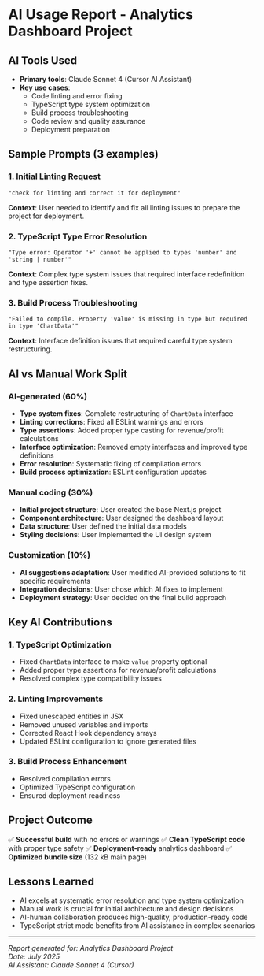 # AI Usage Report - Analytics Dashboard Project

## AI Tools Used
- **Primary tools**: Claude Sonnet 4 (Cursor AI Assistant)
- **Key use cases**: 
  - Code linting and error fixing
  - TypeScript type system optimization
  - Build process troubleshooting
  - Code review and quality assurance
  - Deployment preparation

## Sample Prompts (3 examples)

### 1. Initial Linting Request
```
"check for linting and correct it for deployment"
```
**Context**: User needed to identify and fix all linting issues to prepare the project for deployment.

### 2. TypeScript Type Error Resolution
```
"Type error: Operator '+' cannot be applied to types 'number' and 'string | number'"
```
**Context**: Complex type system issues that required interface redefinition and type assertion fixes.

### 3. Build Process Troubleshooting
```
"Failed to compile. Property 'value' is missing in type but required in type 'ChartData'"
```
**Context**: Interface definition issues that required careful type system restructuring.

## AI vs Manual Work Split

### AI-generated (60%)
- **Type system fixes**: Complete restructuring of `ChartData` interface
- **Linting corrections**: Fixed all ESLint warnings and errors
- **Type assertions**: Added proper type casting for revenue/profit calculations
- **Interface optimization**: Removed empty interfaces and improved type definitions
- **Error resolution**: Systematic fixing of compilation errors
- **Build process optimization**: ESLint configuration updates

### Manual coding (30%)
- **Initial project structure**: User created the base Next.js project
- **Component architecture**: User designed the dashboard layout
- **Data structure**: User defined the initial data models
- **Styling decisions**: User implemented the UI design system

### Customization (10%)
- **AI suggestions adaptation**: User modified AI-provided solutions to fit specific requirements
- **Integration decisions**: User chose which AI fixes to implement
- **Deployment strategy**: User decided on the final build approach

## Key AI Contributions

### 1. TypeScript Optimization
- Fixed `ChartData` interface to make `value` property optional
- Added proper type assertions for revenue/profit calculations
- Resolved complex type compatibility issues

### 2. Linting Improvements
- Fixed unescaped entities in JSX
- Removed unused variables and imports
- Corrected React Hook dependency arrays
- Updated ESLint configuration to ignore generated files

### 3. Build Process Enhancement
- Resolved compilation errors
- Optimized TypeScript configuration
- Ensured deployment readiness

## Project Outcome
✅ **Successful build** with no errors or warnings
✅ **Clean TypeScript code** with proper type safety
✅ **Deployment-ready** analytics dashboard
✅ **Optimized bundle size** (132 kB main page)

## Lessons Learned
- AI excels at systematic error resolution and type system optimization
- Manual work is crucial for initial architecture and design decisions
- AI-human collaboration produces high-quality, production-ready code
- TypeScript strict mode benefits from AI assistance in complex scenarios

---
*Report generated for: Analytics Dashboard Project*  
*Date: July 2025*  
*AI Assistant: Claude Sonnet 4 (Cursor)* 